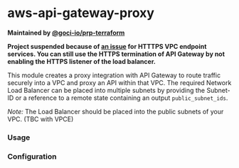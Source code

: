 # aws-api-gateway-proxy

**Maintained by [@goci-io/prp-terraform](https://github.com/orgs/goci-io/teams/prp-terraform)**


**Project suspended because of [an issue](https://forums.aws.amazon.com/thread.jspa?threadID=311956&tstart=0) for HTTTPS VPC endpoint services. You can still use the HTTPS termination of API Gateway by not enabling the HTTPS listener of the load balancer.** 

This module creates a proxy integration with API Gateway to route traffic securely into a VPC and proxy an API within that VPC.
The required Network Load Balancer can be placed into multiple subnets by providing the Subnet-ID or a reference to a remote state containing an output `public_subnet_ids`. 

*Note:* The Load Balancer should be placed into the public subnets of your VPC. (TBC with VPCE)

### Usage


### Configuration
